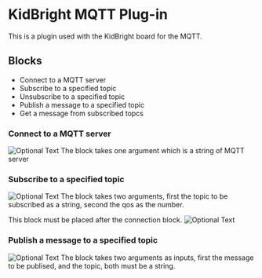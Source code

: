 # KidBright MQTT Plug-in
This is a plugin used with the KidBright board for the MQTT.

## Blocks
 - Connect to a MQTT server
 - Subscribe to a specified topic
 - Unsubscribe to a specified topic
 - Publish a message to a specified topic
 - Get a message from subscribed topcs
### Connect to a MQTT server
![Optional Text](../master/docs/images/connect.png)
The block takes one argument which is a string of MQTT server

### Subscribe to a specified topic
![Optional Text](../master/docs/images/sub.png)
The block takes two arguments, first the topic to be subscribed as a string, second the qos as the number.

This block must be placed after the connection block.
![Optional Text](../master/docs/images/connect_sub.png)

### Publish a message to a specified topic
![Optional Text](../master/docs/images/pub.png)
The block takes two arguments as inputs, first the message to be publised, and the topic, both must be a string.
